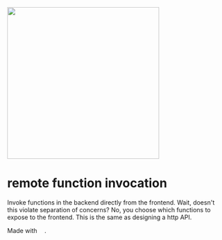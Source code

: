 <img width="350" height="350" src="https://cdn.rawgit.com/concept-not-found/rfi/b3c49b94/logo/sideways%20heart.svg" />

remote function invocation
==========================

Invoke functions in the backend directly from the frontend. Wait, doesn't this violate separation of concerns? No, you choose which functions to expose to the frontend. This is the same as designing a http API.

Made with <img width="13" height="13" src="https://cdn.rawgit.com/concept-not-found/rfi/b0f9c08c/logo/heart.svg" />.
